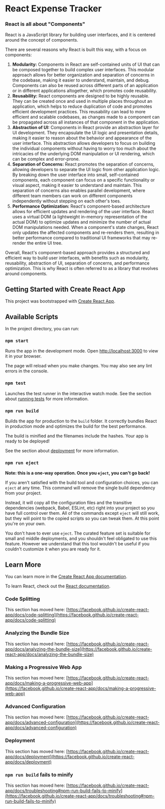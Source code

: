 # React Expense Tracker

### React is all about "**Components**"

React is a JavaScript library for building user interfaces, and it is centered around the concept of components.

There are several reasons why React is built this way, with a focus on components:

1. **Modularity:** Components in React are self-contained units of UI that can be composed together to build complex user interfaces. This modular approach allows for better organization and separation of concerns in the codebase, making it easier to understand, maintain, and debug. Components can also be reused across different parts of an application or in different applications altogether, which promotes code reusability.
2. **Reusability:** React components are designed to be highly reusable. They can be created once and used in multiple places throughout an application, which helps to reduce duplication of code and promotes efficient development practices. This reusability can lead to more efficient and scalable codebases, as changes made to a component can be propagated across all instances of that component in the application.
3. **Abstraction of UI:** Components in React provide an abstraction layer for UI development. They encapsulate the UI logic and presentation details, making it easier to reason about the behavior and appearance of the user interface. This abstraction allows developers to focus on building the individual components without having to worry too much about the intricacies of the underlying DOM manipulation or UI rendering, which can be complex and error-prone.
4. **Separation of Concerns:** React promotes the separation of concerns, allowing developers to separate the UI logic from other application logic. By breaking down the user interface into small, self-contained components, each component can focus on a specific functionality or visual aspect, making it easier to understand and maintain. This separation of concerns also enables parallel development, where different team members can work on different components independently without stepping on each other's toes.
5. **Performance Optimization:** React's component-based architecture allows for efficient updates and rendering of the user interface. React uses a virtual DOM (a lightweight in-memory representation of the actual DOM) to optimize updates and minimize the number of actual DOM manipulations needed. When a component's state changes, React only updates the affected components and re-renders them, resulting in better performance compared to traditional UI frameworks that may re-render the entire UI tree.

Overall, React's component-based approach provides a structured and efficient way to build user interfaces, with benefits such as modularity, reusability, abstraction of UI, separation of concerns, and performance optimization. This is why React is often referred to as a library that revolves around components.

## Getting Started with Create React App

This project was bootstrapped with [Create React App](https://github.com/facebook/create-react-app).

## Available Scripts

In the project directory, you can run:

### `npm start`

Runs the app in the development mode.
Open [http://localhost:3000](http://localhost:3000) to view it in your browser.

The page will reload when you make changes.
You may also see any lint errors in the console.

### `npm test`

Launches the test runner in the interactive watch mode.
See the section about [running tests](https://facebook.github.io/create-react-app/docs/running-tests) for more information.

### `npm run build`

Builds the app for production to the `build` folder.
It correctly bundles React in production mode and optimizes the build for the best performance.

The build is minified and the filenames include the hashes.
Your app is ready to be deployed!

See the section about [deployment](https://facebook.github.io/create-react-app/docs/deployment) for more information.

### `npm run eject`

**Note: this is a one-way operation. Once you `eject`, you can't go back!**

If you aren't satisfied with the build tool and configuration choices, you can `eject` at any time. This command will remove the single build dependency from your project.

Instead, it will copy all the configuration files and the transitive dependencies (webpack, Babel, ESLint, etc) right into your project so you have full control over them. All of the commands except `eject` will still work, but they will point to the copied scripts so you can tweak them. At this point you're on your own.

You don't have to ever use `eject`. The curated feature set is suitable for small and middle deployments, and you shouldn't feel obligated to use this feature. However we understand that this tool wouldn't be useful if you couldn't customize it when you are ready for it.

## Learn More

You can learn more in the [Create React App documentation](https://facebook.github.io/create-react-app/docs/getting-started).

To learn React, check out the [React documentation](https://reactjs.org/).

### Code Splitting

This section has moved here: [https://facebook.github.io/create-react-app/docs/code-splitting](https://facebook.github.io/create-react-app/docs/code-splitting)

### Analyzing the Bundle Size

This section has moved here: [https://facebook.github.io/create-react-app/docs/analyzing-the-bundle-size](https://facebook.github.io/create-react-app/docs/analyzing-the-bundle-size)

### Making a Progressive Web App

This section has moved here: [https://facebook.github.io/create-react-app/docs/making-a-progressive-web-app](https://facebook.github.io/create-react-app/docs/making-a-progressive-web-app)

### Advanced Configuration

This section has moved here: [https://facebook.github.io/create-react-app/docs/advanced-configuration](https://facebook.github.io/create-react-app/docs/advanced-configuration)

### Deployment

This section has moved here: [https://facebook.github.io/create-react-app/docs/deployment](https://facebook.github.io/create-react-app/docs/deployment)

### `npm run build` fails to minify

This section has moved here: [https://facebook.github.io/create-react-app/docs/troubleshooting#npm-run-build-fails-to-minify](https://facebook.github.io/create-react-app/docs/troubleshooting#npm-run-build-fails-to-minify)
